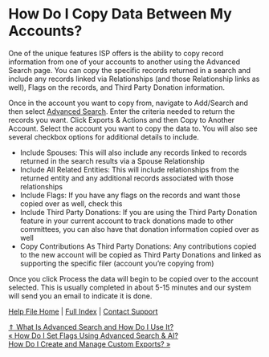  How Do I Copy Data Between My Accounts?
==========

One of the unique features ISP offers is the ability to copy record information from one of your accounts to another using the Advanced Search page. You can copy the specific records returned in a search and include any records linked via Relationships (and those Relationship links as well), Flags on the records, and Third Party Donation information.

Once in the account you want to copy from, navigate to Add/Search and then select [Advanced Search](https://ispolitical.com/what-is-advanced-search-and-how-do-i-use-it/). Enter the criteria needed to return the records you want. Click Exports & Actions and then Copy to Another Account. Select the account you want to copy the data to. You will also see several checkbox options for additional details to include.

* Include Spouses: This will also include any records linked to records returned in the search results via a Spouse Relationship
* Include All Related Entities: This will include relationships from the returned entity and any additional records associated with those relationships
* Include Flags: If you have any flags on the records and want those copied over as well, check this
* Include Third Party Donations: If you are using the Third Party Donation feature in your current account to track donations made to other committees, you can also have that donation information copied over as well
* Copy Contributions As Third Party Donations: Any contributions copied to the new account will be copied as Third Party Donations and linked as supporting the specific filer (account you’re copying from)

Once you click Process the data will begin to be copied over to the account selected. This is usually completed in about 5-15 minutes and our system will send you an email to indicate it is done.

[Help File Home](/help/) | [Full Index](/Help-File-Directory/) | [Contact Support](mailto:support@ISPolitical.com)

[⇑ What Is Advanced Search and How Do I Use It?](/What-Is-Advanced-Search-and-How-Do-I-Use-It)  
[« How Do I Set Flags Using Advanced Search & AI?](/How-to-Set-Flags-Using-Advanced-Search)  
[How Do I Create and Manage Custom Exports? »](/How-Do-I-Create-and-Manage-Custom-Exports)